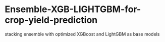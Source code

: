 # Ensemble-XGB-LIGHTGBM-for-crop-yield-prediction
stacking ensemble with optimized XGBoost and LightGBM as base models
